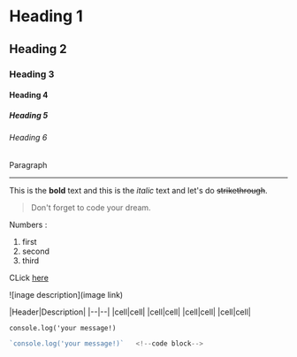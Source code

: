<!-- Heading --> 
# Heading 1
## Heading 2
### Heading 3
#### Heading 4
##### Heading 5
###### Heading 6

Paragraph 

<!-- Line -->
___

<!-- Text attributes -->
This is the **bold** text and this is the *italic* text and let's do ~~strikethrough~~.

<!--Quote -->
>Don't forget to code your dream.

<!-- Bullet list-->

<!--Number list-->
Numbers :
1. first
2. second
3. third

<!-- Link-->
CLick [here](http://naver.com/)

<!-- Image-->
![inage description](image link)

<!--Table-->
|Header|Description|
|--|--|     <!-- :을 사용해서 정렬 |:-- -->
|cell|cell|
|cell|cell|
|cell|cell|
|cell|cell|

<!--Code -->
`console.log('your message!)` 
```js
`console.log('your message!)`   <!--code block-->
```     






